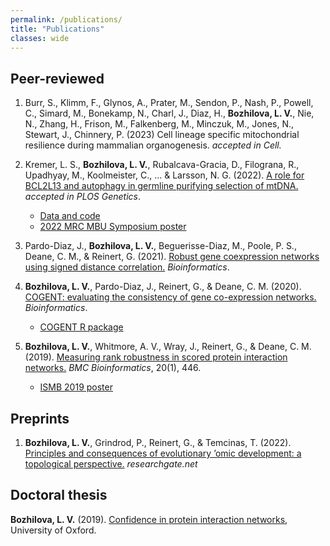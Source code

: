 ```yaml
---
permalink: /publications/
title: "Publications"
classes: wide
---
```


## Peer-reviewed

1. Burr, S., Klimm, F., Glynos, A., Prater, M., Sendon, P., Nash, P., Powell, C., Simard, M., Bonekamp, N., Charl, J., Diaz, H., **Bozhilova, L. V.**, Nie, N., Zhang, H., Frison, M., Falkenberg, M., Minczuk, M., Jones, N., Stewart, J., Chinnery, P. (2023) Cell lineage specific mitochondrial resilience during mammalian organogenesis. _accepted in Cell._

1. Kremer, L. S., **Bozhilova, L. V.**, Rubalcava-Gracia, D., Filograna, R., Upadhyay, M., Koolmeister, C., ... & Larsson, N. G. (2022). [A role for BCL2L13 and autophagy in germline purifying selection of mtDNA.](https://www.biorxiv.org/content/10.1101/2022.09.02.506367v1.abstract) _accepted in PLOS Genetics_.
    - [Data and code](https://github.com/lbozhilova/bcl2l13-mtdna-selection)
    - [2022 MRC MBU Symposium poster](/assets/pdfs/poster_LyubaBozhilova_MBUSymp_2022.pdf)

1. Pardo-Diaz, J., **Bozhilova, L. V.**, Beguerisse-Diaz, M., Poole, P. S., Deane, C. M., & Reinert, G. (2021). [Robust gene coexpression networks using signed distance correlation.](https://academic.oup.com/bioinformatics/advance-article/doi/10.1093/bioinformatics/btab041/6125359) _Bioinformatics_.

1. **Bozhilova, L. V.**, Pardo-Diaz, J., Reinert, G., & Deane, C. M. (2020). [COGENT: evaluating the consistency of gene co-expression networks.](https://academic.oup.com/bioinformatics/advance-article/doi/10.1093/bioinformatics/btaa787/5906022) _Bioinformatics_.
    - [COGENT R package](https://github.com/lbozhilova/COGENT)

1. **Bozhilova, L. V.**, Whitmore, A. V., Wray, J., Reinert, G., & Deane, C. M. (2019). [Measuring rank robustness in scored protein interaction networks.](https://bmcbioinformatics.biomedcentral.com/articles/10.1186/s12859-019-3036-6) _BMC Bioinformatics_, 20(1), 446.
    - [ISMB 2019 poster](/assets/images/LVB_ISMB.png)

## Preprints

1. **Bozhilova, L. V.**, Grindrod, P., Reinert, G., & Temcinas, T. (2022). [Principles and consequences of evolutionary ’omic development: a topological perspective.](https://www.researchgate.net/profile/Peter-Grindrod/publication/361212687_Principles_and_Consequences_of_Evolutionary_'Omic_Development_a_Topological_Perspective/links/62a33a626886635d5cce49e2/Principles-and-Consequences-of-Evolutionary-Omic-Development-a-Topological-Perspective.pdf) _researchgate.net_


## Doctoral thesis

**Bozhilova, L. V.** (2019). [Confidence in protein interaction networks](https://ora.ox.ac.uk/objects/uuid:c28f1db6-0ce8-4d36-8bea-2ed310cbdb25), University of Oxford.
